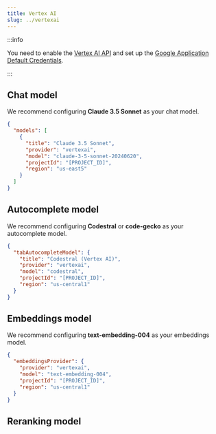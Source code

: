 ```yaml
---
title: Vertex AI
slug: ../vertexai
---
```


:::info

You need to enable the [Vertex AI API](https://console.cloud.google.com/marketplace/product/google/aiplatform.googleapis.com) and set up the [Google Application Default Credentials](https://cloud.google.com/docs/authentication/provide-credentials-adc).

:::

## Chat model

We recommend configuring **Claude 3.5 Sonnet** as your chat model.

```json title="config.json"
{
  "models": [
    {
      "title": "Claude 3.5 Sonnet",
      "provider": "vertexai",
      "model": "claude-3-5-sonnet-20240620",
      "projectId": "[PROJECT_ID]",
      "region": "us-east5"
    }
  ]
}
```

## Autocomplete model

We recommend configuring **Codestral** or **code-gecko** as your autocomplete model.

```json title="config.json"
{
  "tabAutocompleteModel": {
    "title": "Codestral (Vertex AI)",
    "provider": "vertexai",
    "model": "codestral",
    "projectId": "[PROJECT_ID]",
    "region": "us-central1"
  }
}
```

## Embeddings model

We recommend configuring **text-embedding-004** as your embeddings model.

```json title="config.json"
{
  "embeddingsProvider": {
    "provider": "vertexai",
    "model": "text-embedding-004",
    "projectId": "[PROJECT_ID]",
    "region": "us-central1"
  }
}
```

## Reranking model

<!-- Vertex AI currently does not offer any reranking models.

[Click here](../../model-roles/reranking.md) to see a list of reranking model providers. -->
